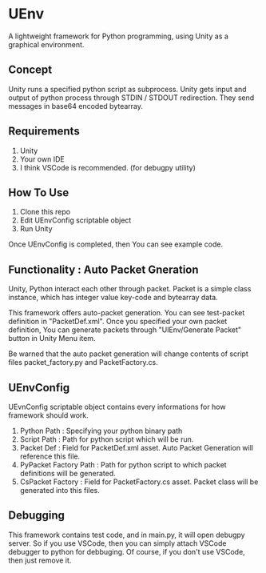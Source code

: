 # UEnv

A lightweight framework for Python programming, using Unity as a graphical environment.

## Concept

Unity runs a specified python script as subprocess. 
Unity gets input and output of python process through STDIN / STDOUT redirection.
They send messages in base64 encoded bytearray.

## Requirements

1. Unity
2. Your own IDE
3. I think VSCode is recommended. (for debugpy utility)

## How To Use

1. Clone this repo
2. Edit UEnvConfig scriptable object
3. Run Unity

Once UEnvConfig is completed, then You can see example code.

## Functionality : Auto Packet Gneration

Unity, Python interact each other through packet.
Packet is a simple class instance, which has integer value key-code and bytearray data.


This framework offers auto-packet generation.
You can see test-packet definition in "PacketDef.xml".
Once you specified your own packet definition, You can generate packets through "UIEnv/Generate Packet" button in Unity Menu item.


Be warned that the auto packet generation will change contents of script files packet_factory.py and PacketFactory.cs.

## UEnvConfig

UEvnConfig scriptable object contains every informations for how framework should work.

1. Python Path : Specifying your python binary path
2. Script Path : Path for python script which will be run.
3. Packet Def : Field for PacketDef.xml asset. Auto Packet Generation will reference this file.
4. PyPacket Factory Path : Path for python script to which packet definitions will be generated.
5. CsPacket Factory : Field for PacketFactory.cs asset. Packet class will be generated into this files.

## Debugging

This framework contains test code, and in main.py, it will open debugpy server.
So if you use VSCode, then you can simply attach VSCode debugger to python for debbuging.
Of course, if you don't use VSCode, then just remove it.
